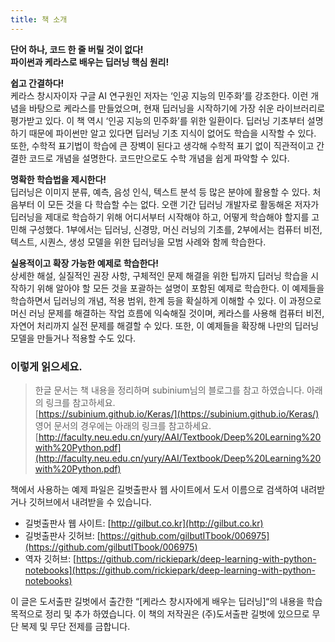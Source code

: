 ```yaml
---
title: 책 소개
---
```


**단어 하나, 코드 한 줄 버릴 것이 없다!**  
**파이썬과 케라스로 배우는 딥러닝 핵심 원리!**  

**쉽고 간결하다!**  
케라스 창시자이자 구글 AI 연구원인 저자는 ‘인공 지능의 민주화’를 강조한다. 이런 개념을 바탕으로 케라스를 만들었으며, 현재 딥러닝을 시작하기에 가장 쉬운 라이브러리로 평가받고 있다. 이 책 역시 ‘인공 지능의 민주화’를 위한 일환이다. 딥러닝 기초부터 설명하기 때문에 파이썬만 알고 있다면 딥러닝 기초 지식이 없어도 학습을 시작할 수 있다. 또한, 수학적 표기법이 학습에 큰 장벽이 된다고 생각해 수학적 표기 없이 직관적이고 간결한 코드로 개념을 설명한다. 코드만으로도 수학 개념을 쉽게 파악할 수 있다.

**명확한 학습법을 제시한다!**  
딥러닝은 이미지 분류, 예측, 음성 인식, 텍스트 분석 등 많은 분야에 활용할 수 있다. 처음부터 이 모든 것을 다 학습할 수는 없다. 오랜 기간 딥러닝 개발자로 활동해온 저자가 딥러닝을 제대로 학습하기 위해 어디서부터 시작해야 하고, 어떻게 학습해야 할지를 고민해 구성했다. 1부에서는 딥러닝, 신경망, 머신 러닝의 기초를, 2부에서는 컴퓨터 비전, 텍스트, 시퀀스, 생성 모델을 위한 딥러닝을 모범 사례와 함께 학습한다.

**실용적이고 확장 가능한 예제로 학습한다!**  
상세한 해설, 실질적인 권장 사항, 구체적인 문제 해결을 위한 팁까지 딥러닝 학습을 시작하기 위해 알아야 할 모든 것을 포괄하는 설명이 포함된 예제로 학습한다. 이 예제들을 학습하면서 딥러닝의 개념, 적용 범위, 한계 등을 확실하게 이해할 수 있다. 이 과정으로 머신 러닝 문제를 해결하는 작업 흐름에 익숙해질 것이며, 케라스를 사용해 컴퓨터 비전, 자연어 처리까지 실전 문제를 해결할 수 있다. 또한, 이 예제들을 확장해 나만의 딥러닝 모델을 만들거나 적용할 수도 있다.

### 이렇게 읽으세요.

>한글 문서는 책 내용을 정리하며 subinium님의 블로그를 참고 하였습니다.
아래의 링크를 참고하세요.  
[https://subinium.github.io/Keras/](https://subinium.github.io/Keras/)  
영어 문서의 경우에는 아래의 링크를 참고하세요.
[http://faculty.neu.edu.cn/yury/AAI/Textbook/Deep%20Learning%20with%20Python.pdf](http://faculty.neu.edu.cn/yury/AAI/Textbook/Deep%20Learning%20with%20Python.pdf)

책에서 사용하는 예제 파일은 길벗출판사 웹 사이트에서 도서 이름으로 검색하여 내려받거나 깃허브에서 내려받을 수 있습니다.

- 길벗출판사 웹 사이트: [http://gilbut.co.kr](http://gilbut.co.kr)
- 길벗출판사 깃허브: [https://github.com/gilbutITbook/006975](https://github.com/gilbutITbook/006975)
- 역자 깃허브: [https://github.com/rickiepark/deep-learning-with-python-notebooks](https://github.com/rickiepark/deep-learning-with-python-notebooks)

이 글은 도서출판 길벗에서 출간한 “[케라스 창시자에게 배우는 딥러닝]“의 내용을 학습 목적으로 정리 및 추가 하였습니다. 이 책의 저작권은 (주)도서출판 길벗에 있으므로 무단 복제 및 무단 전제를 금합니다.
